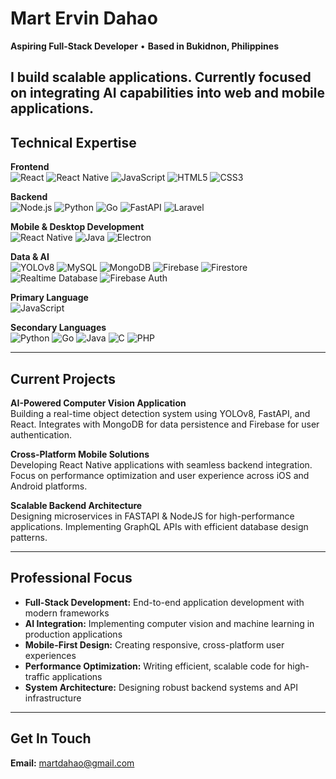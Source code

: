 # Mart Ervin Dahao

**Aspiring Full-Stack Developer** •  **Based in Bukidnon, Philippines**

I build scalable applications. Currently focused on integrating AI capabilities into web and mobile applications.
---

## Technical Expertise

**Frontend**  
![React](https://img.shields.io/badge/React-20232A?style=flat&logo=react&logoColor=61DAFB)
![React Native](https://img.shields.io/badge/React_Native-20232A?style=flat&logo=react&logoColor=61DAFB)
![JavaScript](https://img.shields.io/badge/JavaScript-323330?style=flat&logo=javascript&logoColor=F7DF1E)
![HTML5](https://img.shields.io/badge/HTML5-E34F26?style=flat&logo=html5&logoColor=white)
![CSS3](https://img.shields.io/badge/CSS3-1572B6?style=flat&logo=css3&logoColor=white)


**Backend**  
![Node.js](https://img.shields.io/badge/Node.js-43853D?style=flat&logo=node.js&logoColor=white)
![Python](https://img.shields.io/badge/Python-3776AB?style=flat&logo=python&logoColor=white)
![Go](https://img.shields.io/badge/Go-00ADD8?style=flat&logo=go&logoColor=white)
![FastAPI](https://img.shields.io/badge/FastAPI-005571?style=flat&logo=fastapi)
![Laravel](https://img.shields.io/badge/Laravel-FF2D20?style=flat&logo=laravel&logoColor=white)

**Mobile & Desktop Development**  
![React Native](https://img.shields.io/badge/React_Native-20232A?style=flat&logo=react&logoColor=61DAFB)
![Java](https://img.shields.io/badge/Java-ED8B00?style=flat&logo=java&logoColor=white)
![Electron](https://img.shields.io/badge/Electron-191970?style=flat&logo=Electron&logoColor=white)


**Data & AI**  
![YOLOv8](https://img.shields.io/badge/YOLOv8-FF6F00?style=flat&logo=yolo&logoColor=white)
![MySQL](https://img.shields.io/badge/MySQL-00000F?style=flat&logo=mysql&logoColor=white)
![MongoDB](https://img.shields.io/badge/MongoDB-4EA94B?style=flat&logo=mongodb&logoColor=white)
![Firebase](https://img.shields.io/badge/Firebase-039BE5?style=flat&logo=Firebase&logoColor=white)
![Firestore](https://img.shields.io/badge/Firestore-FFCA28?style=flat&logo=GoogleCloud&logoColor=white)
![Realtime Database](https://img.shields.io/badge/Realtime_DB-039BE5?style=flat&logo=Firebase&logoColor=white)
![Firebase Auth](https://img.shields.io/badge/Firebase_Auth-FFA000?style=flat&logo=Firebase&logoColor=white)


**Primary Language**  
![JavaScript](https://img.shields.io/badge/JavaScript-323330?style=flat&logo=javascript&logoColor=F7DF1E)


**Secondary Languages**  
![Python](https://img.shields.io/badge/Python-3776AB?style=flat&logo=python&logoColor=white)
![Go](https://img.shields.io/badge/Go-00ADD8?style=flat&logo=go&logoColor=white)
![Java](https://img.shields.io/badge/Java-ED8B00?style=flat&logo=java&logoColor=white)
![C](https://img.shields.io/badge/C-00599C?style=flat&logo=c&logoColor=white)
![PHP](https://img.shields.io/badge/PHP-777BB4?style=flat&logo=php&logoColor=white)

---

## Current Projects


**AI-Powered Computer Vision Application**  
Building a real-time object detection system using YOLOv8, FastAPI, and React. Integrates with MongoDB for data persistence and Firebase for user authentication.

**Cross-Platform Mobile Solutions**  
Developing React Native applications with seamless backend integration. Focus on performance optimization and user experience across iOS and Android platforms.

**Scalable Backend Architecture**  
Designing microservices in FASTAPI & NodeJS for high-performance applications. Implementing GraphQL APIs with efficient database design patterns.

---

## Professional Focus

- **Full-Stack Development:** End-to-end application development with modern frameworks
- **AI Integration:** Implementing computer vision and machine learning in production applications  
- **Mobile-First Design:** Creating responsive, cross-platform user experiences
- **Performance Optimization:** Writing efficient, scalable code for high-traffic applications
- **System Architecture:** Designing robust backend systems and API infrastructure

---

## Get In Touch

**Email:** [martdahao@gmail.com](mailto:martdahao@gmail.com)  
